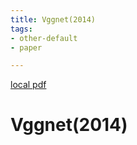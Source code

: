 ```yaml
---
title: Vggnet(2014)
tags:
- other-default
- paper

---
```


[local pdf](../../../pdfs/2014-VggNet.pdf)

# Vggnet(2014)
